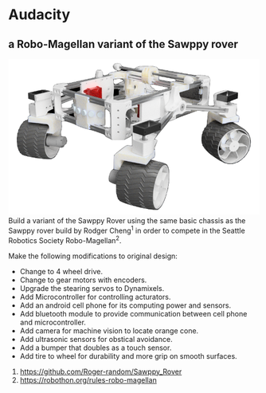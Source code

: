 # Audacity
## a Robo-Magellan variant of the Sawppy rover
![Audacity](/Images/Audacity.png?raw=true "Audacity")
Build a variant of the Sawppy Rover using the same basic chassis as the Sawppy rover build by Rodger Cheng<sup>1</sup> in order to compete in the Seattle Robotics Society Robo-Magellan<sup>2</sup>.

Make the following modifications to original design:

+ Change to 4 wheel drive.
+ Change to gear motors with encoders.
+ Upgrade the stearing servos to Dynamixels.
+ Add Microcontroller for controlling acturators.
+ Add an android cell phone for its computing power and sensors.
+ Add bluetooth module to provide communication between cell phone and microcontroller.
+ Add camera for machine vision to locate orange cone.
+ Add ultrasonic sensors for obstical avoidance.
+ Add a bumper that doubles as a touch sensor.
+ Add tire to wheel for durability and more grip on smooth surfaces.

1. https://github.com/Roger-random/Sawppy_Rover
2. https://robothon.org/rules-robo-magellan

